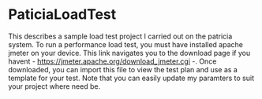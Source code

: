 # PaticiaLoadTest
This describes a sample load test project I carried out on the patricia system. 
To run a performance load test, you must have installed apache jmeter on your device. This link navigates you to the download page if you havent - https://jmeter.apache.org/download_jmeter.cgi -.
Once downloaded, you can import this file to view the test plan and use as a template for your test.
Note that you can easily update my paramters to suit your project where need be.

